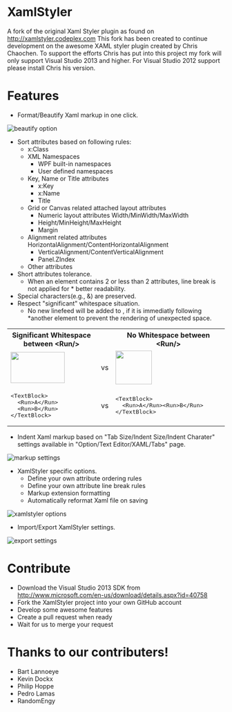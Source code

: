 XamlStyler
==========
A fork of the original Xaml Styler plugin as found on http://xamlstyler.codeplex.com
This fork has been created to continue development on the awesome XAML styler plugin created by Chris Chaochen. To support the efforts Chris has put into this project my fork will only support Visual Studio 2013 and higher. For Visual Studio 2012 support please install Chris his version.

Features
==========
* Format/Beautify Xaml markup in one click. 

<img src="http://i59.tinypic.com/fehok3.jpg" alt="beautify option" />

* Sort attributes based on following rules:
  * x:Class 
  * XML Namespaces 
    * WPF built-in namespaces 
    *  User defined namespaces 
  * Key, Name or Title attributes 
    * x:Key 
    * x:Name 
    * Title 
  * Grid or Canvas related attached layout attributes 
    * Numeric layout attributes Width/MinWidth/MaxWidth 
    * Height/MinHeight/MaxHeight 
    * Margin 
  * Alignment related attributes HorizontalAlignment/ContentHorizontalAlignment 
    * VerticalAlignment/ContentVerticalAlignment 
    * Panel.ZIndex 
  * Other attributes 
* Short attributes tolerance. 
  * When an element contains 2 or less than 2 attributes, line break is not applied for * better readability. 
* Special characters(e.g., &) are preserved. 
* Respect "significant" whitespace situation. 
  * No new linefeed will be added to <Run/>, if it is immediatly following *another element to prevent the rendering of unexpected space. 

<table>
<tbody>
<tr>
<th width="350">Significant Whitespace between &lt;Run/&gt;<br>
</th>
<th>&nbsp;</th>
<th width="350">No Whitespace between &lt;Run/&gt;</th>
</tr>
<tr>
<td><img src="http://xamlstyler.codeplex.com/download?DownloadId=156790" alt="" width="125" height="72"></td>
<td>&nbsp;vs</td>
<td><img src="http://xamlstyler.codeplex.com/download?DownloadId=156789" alt="" width="84" height="78"></td>
</tr>
<tr>
<td>
<div>
<pre><span>&lt;</span><span>TextBlock</span><span>&gt;</span><br>  <span>&lt;</span><span>Run</span><span>&gt;</span>A<span>&lt;/</span><span>Run</span><span>&gt;</span><br>  <span>&lt;</span><span>Run</span><span>&gt;</span>B<span>&lt;/</span><span>Run</span><span>&gt;</span><br><span>&lt;/</span><span>TextBlock</span><span>&gt;</span><br></pre>
</div>
</td>
<td>&nbsp;vs</td>
<td>
<div>
<pre><span>&lt;</span><span>TextBlock</span><span>&gt;</span><br>  <span>&lt;</span><span>Run</span><span>&gt;</span>A<span>&lt;/</span><span>Run</span><span>&gt;</span><span>&lt;</span><span>Run</span><span>&gt;</span>B<span>&lt;/</span><span>Run</span><span>&gt;</span><br><span>&lt;/</span><span>TextBlock</span><span>&gt;</span><br></pre>
</div>
</td>
</tr>
</tbody>
</table>

* Indent Xaml markup based on "Tab Size/Indent Size/Indent Charater" settings available in "Option/Text Editor/XAML/Tabs" page. 

<img src="http://i60.tinypic.com/106x5pi.jpg" alt="markup settings" />

* XamlStyler specific options. 
  * Define your own attribute ordering rules 
  * Define your own attribute line break rules 
  * Markup extension formatting 
  * Automatically reformat Xaml file on saving 
  
<img src="http://i62.tinypic.com/11tbpqp.jpg" alt="xamlstyler options" /> 
  
* Import/Export XamlStyler settings. 

<img src="http://i59.tinypic.com/o8doon.jpg" alt="export settings" />

Contribute
==========
* Download the Visual Studio 2013 SDK from http://www.microsoft.com/en-us/download/details.aspx?id=40758
* Fork the XamlStyler project into your own GitHub account
* Develop some awesome features
* Create a pull request when ready
* Wait for us to merge your request

Thanks to our contributers!
===========================
* Bart Lannoeye
* Kevin Dockx
* Philip Hoppe
* Pedro Lamas
* RandomEngy
